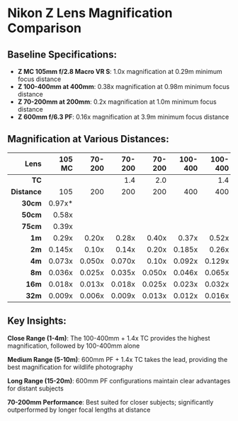 # Nikon Z Lens Magnification Comparison

## Baseline Specifications:
- **Z MC 105mm f/2.8 Macro VR S**: 1.0x magnification at 0.29m minimum focus distance
- **Z 100-400mm at 400mm**: 0.38x magnification at 0.98m minimum focus distance
- **Z 70-200mm at 200mm**: 0.2x magnification at 1.0m minimum focus distance  
- **Z 600mm f/6.3 PF**: 0.16x magnification at 3.9m minimum focus distance

## Magnification at Various Distances:

| Lens | 105 MC | 70-200 | 70-200 | 70-200 | 100-400 | 100-400 | 100-400 | 600 PF | 600 PF | 600 PF |
|-:|-:|-:|-:|-:|-:|-:|-:|-:|-:|-:|
| **TC** | | | 1.4 | 2.0 | | 1.4 | 2.0 | | 1.4 | 2.0 |
| **Distance** | 105 | 200 | 200 | 200 | 400 | 400 | 400 | 600 | 600  | 600 |
| **30cm** | 0.97x* |  |  |  |  |  |  |  |  |  |
| **50cm** | 0.58x | | | | | | | | | |
| **75cm** | 0.39x ||||  |   |   |  |  |  |
| **1m** | 0.29x | 0.20x | 0.28x | 0.40x | 0.37x | 0.52x | 0.74x |  |  |  |
| **2m** | 0.145x | 0.10x | 0.14x | 0.20x | 0.185x | 0.26x | 0.37x |  |  |  |
| **4m** | 0.073x | 0.050x | 0.070x | 0.10x | 0.092x | 0.129x | 0.185x | 0.156x | 0.218x | 0.312x |
| **8m** | 0.036x | 0.025x | 0.035x | 0.050x | 0.046x | 0.065x | 0.092x | 0.078x | 0.109x | 0.156x |
| **16m** | 0.018x | 0.013x | 0.018x | 0.025x | 0.023x | 0.032x | 0.046x | 0.039x | 0.055x | 0.078x |
| **32m** | 0.009x | 0.006x | 0.009x | 0.013x | 0.012x | 0.016x | 0.023x | 0.020x | 0.027x | 0.039x |

## Key Insights:

**Close Range (1-4m)**: The 100-400mm + 1.4x TC provides the highest magnification, followed by 100-400mm alone

**Medium Range (5-10m)**: 600mm PF + 1.4x TC takes the lead, providing the best magnification for wildlife photography

**Long Range (15-20m)**: 600mm PF configurations maintain clear advantages for distant subjects

**70-200mm Performance**: Best suited for closer subjects; significantly outperformed by longer focal lengths at distance
